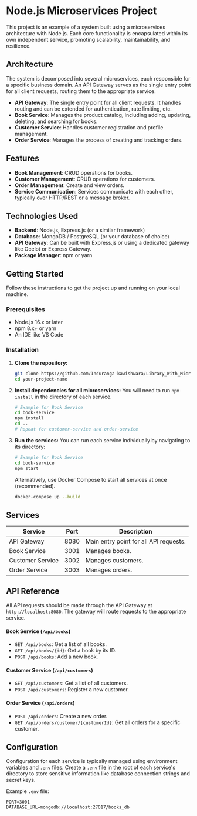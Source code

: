 # Node.js Microservices Project

This project is an example of a system built using a microservices architecture with Node.js. Each core functionality is encapsulated within its own independent service, promoting scalability, maintainability, and resilience.

## Architecture

The system is decomposed into several microservices, each responsible for a specific business domain. An API Gateway serves as the single entry point for all client requests, routing them to the appropriate service.

- **API Gateway**: The single entry point for all client requests. It handles routing and can be extended for authentication, rate limiting, etc.
- **Book Service**: Manages the product catalog, including adding, updating, deleting, and searching for books.
- **Customer Service**: Handles customer registration and profile management.
- **Order Service**: Manages the process of creating and tracking orders.

## Features

- **Book Management**: CRUD operations for books.
- **Customer Management**: CRUD operations for customers.
- **Order Management**: Create and view orders.
- **Service Communication**: Services communicate with each other, typically over HTTP/REST or a message broker.

## Technologies Used

- **Backend**: Node.js, Express.js (or a similar framework)
- **Database**: MongoDB / PostgreSQL (or your database of choice)
- **API Gateway**: Can be built with Express.js or using a dedicated gateway like Ocelot or Express Gateway.
- **Package Manager**: npm or yarn

## Getting Started

Follow these instructions to get the project up and running on your local machine.

### Prerequisites

- Node.js 16.x or later
- npm 8.x+ or yarn
- An IDE like VS Code

### Installation

1.  **Clone the repository:**

    ```sh
    git clone https://github.com/Induranga-kawishwara/Library_With_Microservices.git
    cd your-project-name
    ```

2.  **Install dependencies for all microservices:**
    You will need to run `npm install` in the directory of each service.

    ```sh
    # Example for Book Service
    cd book-service
    npm install
    cd ..
    # Repeat for customer-service and order-service
    ```

3.  **Run the services:**
    You can run each service individually by navigating to its directory:
    ```sh
    # Example for Book Service
    cd book-service
    npm start
    ```
    Alternatively, use Docker Compose to start all services at once (recommended).
    ```sh
    docker-compose up --build
    ```

## Services

| Service          | Port | Description                            |
| ---------------- | :--: | -------------------------------------- |
| API Gateway      | 8080 | Main entry point for all API requests. |
| Book Service     | 3001 | Manages books.                         |
| Customer Service | 3002 | Manages customers.                     |
| Order Service    | 3003 | Manages orders.                        |

## API Reference

All API requests should be made through the API Gateway at `http://localhost:8080`. The gateway will route requests to the appropriate service.

#### Book Service (`/api/books`)

- `GET /api/books`: Get a list of all books.
- `GET /api/books/{id}`: Get a book by its ID.
- `POST /api/books`: Add a new book.

#### Customer Service (`/api/customers`)

- `GET /api/customers`: Get a list of all customers.
- `POST /api/customers`: Register a new customer.

#### Order Service (`/api/orders`)

- `POST /api/orders`: Create a new order.
- `GET /api/orders/customer/{customerId}`: Get all orders for a specific customer.

## Configuration

Configuration for each service is typically managed using environment variables and `.env` files. Create a `.env` file in the root of each service's directory to store sensitive information like database connection strings and secret keys.

Example `.env` file:

```
PORT=3001
DATABASE_URL=mongodb://localhost:27017/books_db
```
